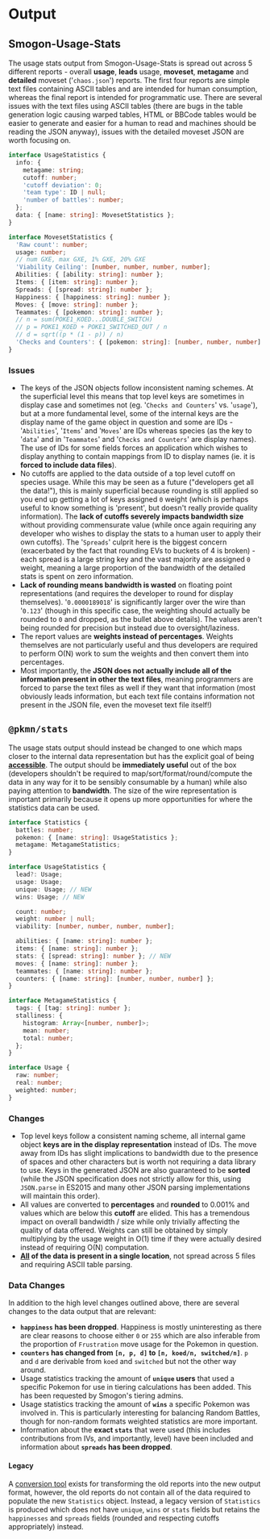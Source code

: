 # Output

## Smogon-Usage-Stats

The usage stats output from Smogon-Usage-Stats is spread out across 5 different reports - overall
**usage**, **leads** usage, **moveset**, **metagame** and **detailed** moveset ('`chaos.json`')
reports. The first four reports are simple text files containing ASCII tables and are intended for
human consumption, whereas the final report is intended for programmatic use. There are several
issues with the text files using ASCII tables (there are bugs in the table generation logic causing
warped tables, HTML or BBCode tables would be easier to generate and easier for a human to read and
machines should be reading the JSON anyway), issues with the detailed moveset JSON are worth
focusing on.

```ts
interface UsageStatistics {
  info: {
    metagame: string;
    cutoff: number;
    'cutoff deviation': 0;
    'team type': ID | null;
    'number of battles': number;
  };
  data: { [name: string]: MovesetStatistics };
}

interface MovesetStatistics {
  'Raw count': number;
  usage: number;
  // num GXE, max GXE, 1% GXE, 20% GXE
  'Viability Ceiling': [number, number, number, number];
  Abilities: { [ability: string]: number };
  Items: { [item: string]: number };
  Spreads: { [spread: string]: number };
  Happiness: { [happiness: string]: number };
  Moves: { [move: string]: number };
  Teammates: { [pokemon: string]: number };
  // n = sum(POKE1_KOED...DOUBLE_SWITCH)
  // p = POKE1_KOED + POKE1_SWITCHED_OUT / n
  // d = sqrt((p * (1 - p)) / n)
  'Checks and Counters': { [pokemon: string]: [number, number, number] };
}
```

### Issues

- The keys of the JSON objects follow inconsistent naming schemes. At the superficial level this
  means that top level keys are sometimes in display case and sometimes not (eg. '`Checks and
  Counters`' vs. '`usage`'), but at a more fundamental level, some of the internal keys are the
  display name of the game object in question and some are IDs - '`Abilities`', '`Items`' and
  '`Moves`' are IDs whereas species (as the key to '`data`' and in '`Teammates`' and '`Checks and
  Counters`' are display names). The use of IDs for some fields forces an application which wishes
  to display anything to contain mappings from ID to display names (ie. it is **forced to include
  data files**).
- No cutoffs are applied to the data outside of a top level cutoff on species usage. While this may
  be seen as a future ("developers get all the data!"), this is mainly superficial because rounding
  is still applied so you end up getting a lot of keys assigned `0` weight (which is perhaps useful
  to know something is 'present', but doesn't really provide quality information). The **lack of
  cutoffs severely impacts bandwidth size** without providing commensurate value (while once again
  requiring any developer who wishes to display the stats to a human user to apply their own
  cutoffs). The '`Spreads`' culprit here is the biggest concern (exacerbated by the fact that
  rounding EVs to buckets of 4 is broken) - each spread is a large string key and the vast majority
  are assigned `0` weight, meaning a large proportion of the bandwidth of the detailed stats is
  spent on zero information.
- **Lack of rounding means bandwidth is wasted** on floating point representations (and requires the
  developer to round for display themselves). '`0.0000189018`' is significantly larger over the wire
  than '`0.123`' (though in this specific case, the weighting should actually be rounded to `0` and
  dropped, as the bullet above details). The values aren't being rounded for precision but instead
  due to oversight/laziness.
- The report values are **weights instead of percentages**. Weights themselves are not particularly
  useful and thus developers are required to perform O(N) work to sum the weights and then convert
  them into percentages.
- Most importantly, the **JSON does not actually include all of the information present in other the
  text files**, meaning programmers are forced to parse the text files as well if they want that
  information (most obviously leads information, but each text file contains information not present
  in the JSON file, even the moveset text file itself!)

## `@pkmn/stats`

The usage stats output should instead be changed to one which maps closer to the internal data
representation but has the explicit goal of being **<ins>accessible</ins>**. The output should be
**immediately useful** out of the box (developers shouldn't be required to
map/sort/format/round/compute the data in any way for it to be sensibly consumable by a human) while
also paying attention to **bandwidth**. The size of the wire representation is important primarily
because it opens up more opportunities for where the statistics data can be used.

```ts
interface Statistics {
  battles: number;
  pokemon: { [name: string]: UsageStatistics };
  metagame: MetagameStatistics;
}

interface UsageStatistics {
  lead?: Usage;
  usage: Usage;
  unique: Usage; // NEW
  wins: Usage; // NEW

  count: number;
  weight: number | null;
  viability: [number, number, number, number];

  abilities: { [name: string]: number };
  items: { [name: string]: number };
  stats: { [spread: string]: number }; // NEW
  moves: { [name: string]: number };
  teammates: { [name: string]: number };
  counters: { [name: string]: [number, number, number] };
}

interface MetagameStatistics {
  tags: { [tag: string]: number };
  stalliness: {
    histogram: Array<[number, number]>;
    mean: number;
    total: number;
  };
}

interface Usage {
  raw: number;
  real: number;
  weighted: number;
}
```

### Changes

- Top level keys follow a consistent naming scheme, all internal game object **keys are in the
  display representation** instead of IDs. The move away from IDs has slight implications to
  bandwidth due to the presence of spaces and other characters but is worth not requiring a data
  library to use. Keys in the generated JSON are also guaranteed to be **sorted** (while the JSON
  specification does not strictly allow for this, using `JSON.parse` in ES2015 and many other JSON
  parsing implementations will maintain this order).
- All values are converted to **percentages** and **rounded** to 0.001% and values which are below
  this **cutoff** are elided. This has a tremendous impact on overall bandwidth / size while only
  trivially affecting the quality of data offered. Weights can still be obtained by simply
  multiplying by the usage weight in O(1) time if they were actually desired instead of requiring
  O(N) computation.
- **<ins>All</ins> of the data is present in a single location**, not spread across 5 files and
  requiring ASCII table parsing.

### Data Changes

In addition to the high level changes outlined above, there are several changes to the data output
that are relevant:

- **`happiness` has been dropped**. Happiness is mostly uninteresting as there are clear reasons to
  choose either `0` or `255` which are also inferable from the proportion of `Frustration` move
  usage for the Pokemon in question.
- **`counters` has changed from `[n, p, d]` to `[n, koed/n, switched/n]`**. `p` and `d` are
  derivable from `koed` and `switched` but not the other way around.
- Usage statistics tracking the amount of **`unique` users** that used a specific Pokemon for use in
  tiering calculations has been added. This has been requested by Smogon's tiering admins.
- Usage statistics tracking the amount of **`wins`** a specific Pokemon was involved in. This is
  particularly interesting for balancing Random Battles, though for non-random formats weighted
  statistics are more important.
- Information about the **exact `stats`** that were used (this includes contributions from IVs, and
  importantly, level) have been included and information about **`spreads` has been dropped**.

#### Legacy

A [conversion tool](convert) exists for transforming the old reports into the new output format,
however, the old reports do not contain all of the data required to populate the new `Statistics`
object. Instead, a legacy version of `Statistics` is produced which does not have `unique`, `wins`
or `stats` fields but retains the `happinesses` and `spreads` fields (rounded and respecting
cutoffs appropriately) instead.
